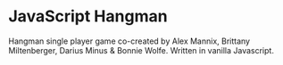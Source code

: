 # JavaScript Hangman
Hangman single player game co-created by Alex Mannix, Brittany Miltenberger, Darius Minus &amp; Bonnie Wolfe. Written in vanilla Javascript.
